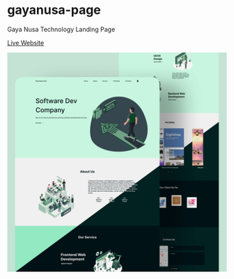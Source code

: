 # gayanusa-page
Gaya Nusa Technology Landing Page

[Live Website](http://gayanusa.my.id)

<img src="https://github.com/lolimilkita/gayanusa-page/blob/dev/public/img/githubreadme.jpg">
